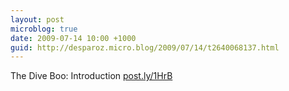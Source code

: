 ```yaml
---
layout: post
microblog: true
date: 2009-07-14 10:00 +1000
guid: http://desparoz.micro.blog/2009/07/14/t2640068137.html
---
```

The Dive Boo: Introduction [post.ly/1HrB](http://post.ly/1HrB)
